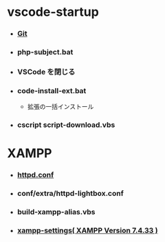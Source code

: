 # vscode-startup

- ### [Git](https://git-scm.com/)

- ### php-subject.bat

- ### VSCode を閉じる

- ### code-install-ext.bat
  - 拡張の一括インストール

- ### cscript script-download.vbs


# XAMPP

- ### [httpd.conf](https://regex101.com/r/qBqKdl/1)
- ### conf/extra/httpd-lightbox.conf
- ### build-xampp-alias.vbs
- ### [xampp-settings( XAMPP Version 7.4.33 )](https://github.com/winofsql/xampp-settings)
